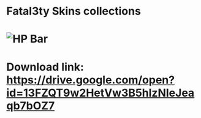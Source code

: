 # Fatal3ty Skins collections
# ![HP Bar](https://puu.sh/EljnY/693a96833f.png)
# Download link: https://drive.google.com/open?id=13FZQT9w2HetVw3B5hlzNIeJeaqb7bOZ7
